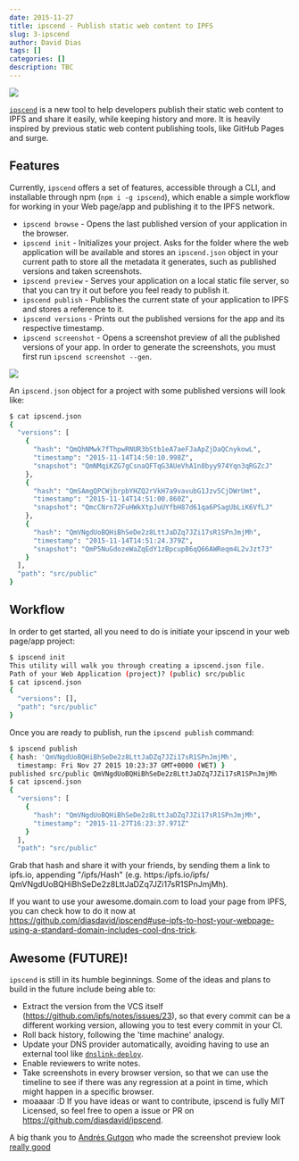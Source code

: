 ```yaml
---
date: 2015-11-27
title: ipscend - Publish static web content to IPFS
slug: 3-ipscend
author: David Dias
tags: []
categories: []
description: TBC
---
```


[![]({attach}/images/ipscend.png)](https://github.com/diasdavid/ipscend)

[`ipscend`](https://github.com/diasdavid/ipscend) is a new tool to help developers publish their static web content to IPFS and share it easily, while keeping history and more. It is heavily inspired by previous static web content publishing tools, like GitHub Pages and surge.

## Features

Currently, `ipscend` offers a set of features, accessible through a CLI, and installable through npm (`npm i -g ipscend`), which enable a simple workflow for working in your Web page/app and publishing it to the IPFS network.

- `ipscend browse` - Opens the last published version of your application in the browser.
- `ipscend init` - Initializes your project. Asks for the folder where the web application will be available and stores an `ipscend.json` object in your current path to store all the metadata it generates, such as published versions and taken screenshots.
- `ipscend preview` - Serves your application on a local static file server, so that you can try it out before you feel ready to publish it.
- `ipscend publish` - Publishes the current state of your application to IPFS and stores a reference to it.
- `ipscend versions` - Prints out the published versions for the app and its respective timestamp.
- `ipscend screenshot` - Opens a screenshot preview of all the published versions of your app. In order to generate the screenshots, you must first run `ipscend screenshot --gen`.

![]({attach}/images/ipscend-screenshot.gif)

An `ipscend.json` object for a project with some published versions will look like:

```bash
$ cat ipscend.json
{
  "versions": [
    {
      "hash": "QmQhNMwk7fThpwRNUR3bStb1eA7aeFJaApZjDaQCnykowL",
      "timestamp": "2015-11-14T14:50:10.998Z",
      "snapshot": "QmNMqiKZG7gCsnaQFTqG3AUeVhA1n8byy974Yqn3qRGZcJ"
    },
    {
      "hash": "QmSAmgQPCWjbrpbYHZQ2rVkH7a9vavubG1Jzv5CjDWrUmt",
      "timestamp": "2015-11-14T14:51:00.860Z",
      "snapshot": "QmcCNrn72FuHWkXtpJuUYfbH87d61qa6PSagUbLiK6VfLJ"
    },
    {
      "hash": "QmVNgdUoBQHiBhSeDe2z8LttJaDZq7JZi17sR1SPnJmjMh",
      "timestamp": "2015-11-14T14:51:24.379Z",
      "snapshot": "QmP5NuGdozeWaZqEdY1zBpcupB6qQ66AWReqm4L2vJzt73"
    }
  ],
  "path": "src/public"
}
```

## Workflow

In order to get started, all you need to do is initiate your ipscend in your web page/app project:

```bash
$ ipscend init
This utility will walk you through creating a ipscend.json file.
Path of your Web Application (project)? (public) src/public
$ cat ipscend.json
{
  "versions": [],
  "path": "src/public"
}
```

Once you are ready to publish, run the `ipscend publish` command:

```bash
$ ipscend publish
{ hash: 'QmVNgdUoBQHiBhSeDe2z8LttJaDZq7JZi17sR1SPnJmjMh',
  timestamp: Fri Nov 27 2015 10:23:37 GMT+0000 (WET) }
published src/public QmVNgdUoBQHiBhSeDe2z8LttJaDZq7JZi17sR1SPnJmjMh
$ cat ipscend.json
{
  "versions": [
    {
      "hash": "QmVNgdUoBQHiBhSeDe2z8LttJaDZq7JZi17sR1SPnJmjMh",
      "timestamp": "2015-11-27T16:23:37.971Z"
    }
  ],
  "path": "src/public"
```

Grab that hash and share it with your friends, by sending them a link to ipfs.io, appending "/ipfs/Hash" (e.g.  https:/ipfs.io/ipfs/ QmVNgdUoBQHiBhSeDe2z8LttJaDZq7JZi17sR1SPnJmjMh).

If you want to use your awesome.domain.com to load your page from IPFS, you can check how to do it now at https://github.com/diasdavid/ipscend#use-ipfs-to-host-your-webpage-using-a-standard-domain-includes-cool-dns-trick.

## Awesome (FUTURE)!

`ipscend` is still in its humble beginnings. Some of the ideas and plans to build in the future include being able to:

- Extract the version from the VCS itself (https://github.com/ipfs/notes/issues/23), so that every commit can be a different working version, allowing you to test every commit in your CI.
- Roll back history, following the 'time machine' analogy.
- Update your DNS provider automatically, avoiding having to use an external tool like [`dnslink-deploy`](https://github.com/ipfs/dnslink-deploy).
- Enable reviewers to write notes.
- Take screenshots in every browser version, so that we can use the timeline to see if there was any regression at a point in time, which might happen in a specific browser.
- moaaaar :D If you have ideas or want to contribute, ipscend is fully MIT Licensed, so feel free to open a issue or PR on https://github.com/diasdavid/ipscend.

A big thank you to [Andrés Gutgon](https://github.com/andresgutgon) who made the screenshot preview look [really good](https://github.com/diasdavid/ipscend-screenshot-visualizer/pull/1)
